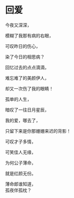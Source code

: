 # 回爱
今夜又深深，  

模糊了我那有病的右眼，  

可叹昨日的伤心，  

染了今日的相思病？  

回忆过去的点点滴滴，  

难忘难了的美颜伊人，  

却又一次伤了我的眼睛！  

孤单的人生，  

暗叹了一往日月星辰，  

我的爱，哪去了，  

只留下来是你那姗姗来迟的背影！  

可叹才子多情，  

可笑佳人无缘，  

为何公子薄命，  

就是红颜无份。  

薄命郎谁知道，  
孤夜伴孤枕？  


